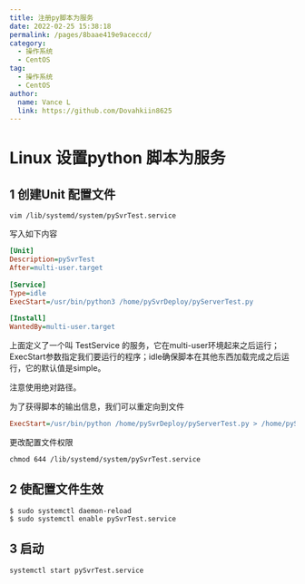 ```yaml
---
title: 注册py脚本为服务
date: 2022-02-25 15:38:18
permalink: /pages/8baae419e9aceccd/
category:
  - 操作系统
  - CentOS
tag:
  - 操作系统
  - CentOS
author: 
  name: Vance L
  link: https://github.com/Dovahkiin8625
---
```


# Linux 设置python 脚本为服务

## 1 创建Unit 配置文件

```shell
vim /lib/systemd/system/pySvrTest.service
```

写入如下内容

```ini
[Unit]
Description=pySvrTest
After=multi-user.target
 
[Service]
Type=idle
ExecStart=/usr/bin/python3 /home/pySvrDeploy/pyServerTest.py
 
[Install]
WantedBy=multi-user.target
```

上面定义了一个叫 TestService 的服务，它在multi-user环境起来之后运行；ExecStart参数指定我们要运行的程序；idle确保脚本在其他东西加载完成之后运行，它的默认值是simple。

注意使用绝对路径。

为了获得脚本的输出信息，我们可以重定向到文件

```ini
ExecStart=/usr/bin/python /home/pySvrDeploy/pyServerTest.py > /home/pySvrDeploy/pyServerTest.log 2>&1
```

更改配置文件权限

```shell
chmod 644 /lib/systemd/system/pySvrTest.service
```

## 2 使配置文件生效

```shell
$ sudo systemctl daemon-reload
$ sudo systemctl enable pySvrTest.service
```

## 3 启动

```
systemctl start pySvrTest.service
```

